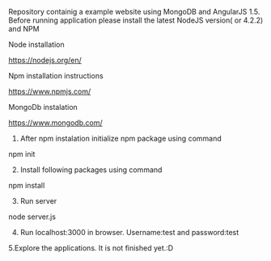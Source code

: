 Repository containig a example website using MongoDB and AngularJS 1.5. Before running application please install the latest NodeJS version( or 4.2.2) and NPM

Node installation 

https://nodejs.org/en/

Npm installation instructions

https://www.npmjs.com/

MongoDb instalation

https://www.mongodb.com/

1. After npm instalation initialize npm package using command 

npm init

2. Install following packages using command

npm install

3. Run server
 
node server.js

4. Run localhost:3000 in browser. Username:test and password:test

5.Explore the applications. It is not finished yet.:D
